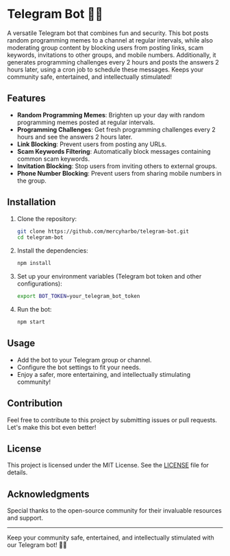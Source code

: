 # Telegram Bot 🤖🚀

A versatile Telegram bot that combines fun and security. This bot posts random programming memes to a channel at regular intervals, while also moderating group content by blocking users from posting links, scam keywords, invitations to other groups, and mobile numbers. Additionally, it generates programming challenges every 2 hours and posts the answers 2 hours later, using a cron job to schedule these messages. Keeps your community safe, entertained, and intellectually stimulated!

## Features

- **Random Programming Memes**: Brighten up your day with random programming memes posted at regular intervals.
- **Programming Challenges**: Get fresh programming challenges every 2 hours and see the answers 2 hours later.
- **Link Blocking**: Prevent users from posting any URLs.
- **Scam Keywords Filtering**: Automatically block messages containing common scam keywords.
- **Invitation Blocking**: Stop users from inviting others to external groups.
- **Phone Number Blocking**: Prevent users from sharing mobile numbers in the group.

## Installation

1. Clone the repository:

   ```bash
   git clone https://github.com/mercyharbo/telegram-bot.git
   cd telegram-bot
   ```

2. Install the dependencies:

   ```bash
   npm install
   ```

3. Set up your environment variables (Telegram bot token and other configurations):

   ```bash
   export BOT_TOKEN=your_telegram_bot_token
   ```

4. Run the bot:
   ```bash
   npm start
   ```

## Usage

- Add the bot to your Telegram group or channel.
- Configure the bot settings to fit your needs.
- Enjoy a safer, more entertaining, and intellectually stimulating community!

## Contribution

Feel free to contribute to this project by submitting issues or pull requests. Let's make this bot even better!

## License

This project is licensed under the MIT License. See the [LICENSE](LICENSE) file for details.

## Acknowledgments

Special thanks to the open-source community for their invaluable resources and support.

---

Keep your community safe, entertained, and intellectually stimulated with our Telegram bot! 🚀🤖
